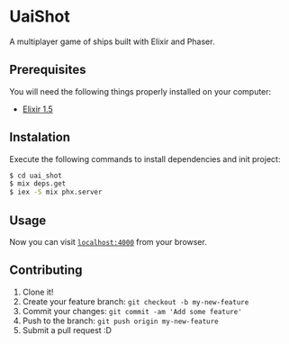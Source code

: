 # UaiShot

A multiplayer game of ships built with Elixir and Phaser.

## Prerequisites

You will need the following things properly installed on your computer:

* [Elixir 1.5](https://github.com/elixir-lang/elixir)

## Instalation

Execute the following commands to install dependencies and init project:

```bash
$ cd uai_shot
$ mix deps.get
$ iex -S mix phx.server
```

## Usage

Now you can visit [`localhost:4000`](http://localhost:4000) from your browser.

## Contributing

1. Clone it!
2. Create your feature branch: `git checkout -b my-new-feature`
3. Commit your changes: `git commit -am 'Add some feature'`
4. Push to the branch: `git push origin my-new-feature`
5. Submit a pull request :D
